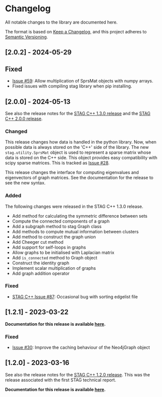 # Changelog
All notable changes to the library are documented here.

The format is based on [Keep a Changelog](https://keepachangelog.com/en/1.0.0/),
and this project adheres to [Semantic Versioning](https://semver.org/spec/v2.0.0.html).

## [2.0.2] - 2024-05-29

## Fixed
- [Issue #59](https://github.com/staglibrary/stagpy/issues/59): Allow multiplication of SprsMat objects with numpy arrays.
- Fixed issues with compiling stag library when pip installing.

## [2.0.0] - 2024-05-13

See also the release notes for the [STAG C++ 1.3.0 release](https://github.com/staglibrary/stag/releases/tag/v1.3.0)
and the [STAG C++ 2.0.0 release](https://github.com/staglibrary/stag/releases/tag/v2.0.0).

### Changed
This release changes how data is handled in the python library. Now, when possible
data is always stored on the 'C++' side of the library. The new
`stag.utility.SprsMat` object is used to represent a sparse matrix whose data is 
stored on the C++ side. This object provides easy compatibility with scipy sparse
matrices. This is tracked as [Issue #28](https://github.com/staglibrary/stagpy/issues/28).

This release changes the interface for computing eigenvalues and eigenvectors
of graph matrices. See the documentation for the release to see the new syntax.

### Added
The following changes were released in the STAG C++ 1.3.0 release.

- Add method for calculating the symmetric difference between sets
- Compute the connected components of a graph
- Add a subgraph method to stag Graph class
- Add methods to compute mutual information between clusters
- Add method to construct the graph union
- Add Cheeger cut method
- Add support for self-loops in graphs
- Allow graphs to be initialised with Laplacian matrix
- Add `is_connected` method to Graph object
- Construct the identity graph
- Implement scalar multiplication of graphs
- Add graph addition operator

### Fixed
- [STAG C++ Issue #87](https://github.com/staglibrary/stag/issues/87): Occasional bug with sorting edgelist file

## [1.2.1] - 2023-03-22

**Documentation for this release is available [here](https://staglibrary.io/docs/python/docs-1.2.1/).**

### Fixed
- [Issue #30](https://github.com/staglibrary/stagpy/issues/30): Improve the caching behaviour of the Neo4jGraph object

## [1.2.0] - 2023-03-16

See also the release notes for the [STAG C++ 1.2.0 release](https://github.com/staglibrary/stag/releases/tag/v1.2.0).
This was the release associated with the first STAG technical report.

**Documentation for this release is available [here](https://staglibrary.io/docs/python/docs-1.2.0/).**
